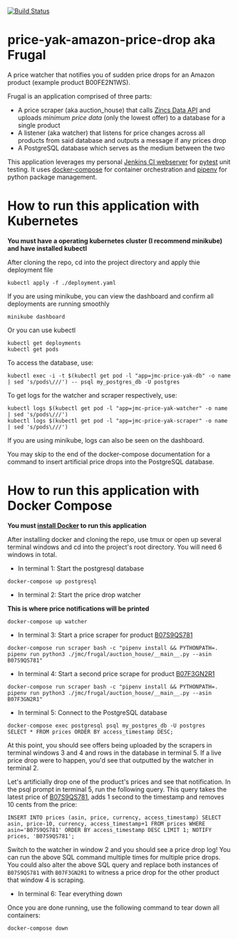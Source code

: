 [![Build Status](http://jenkins.jmorgancusick.com/buildStatus/icon?job=jmorgancusick%2Fprice-yak-amazon-price-drop%2Fmaster)](http://jenkins.jmorgancusick.com/job/jmorgancusick/job/price-yak-amazon-price-drop/job/master/)

# price-yak-amazon-price-drop aka Frugal
A price watcher that notifies you of sudden price drops for an Amazon product (example product B00FE2N1WS).

Frugal is an application comprised of three parts:

* A price scraper (aka auction_house) that calls [Zincs Data API](https://docs.zincapi.com/#product-offers) and uploads _minimum price data_ (only the lowest offer) to a database for a single product
* A listener (aka watcher) that listens for price changes across all products from said database and outputs a message if any prices drop
* A PostgreSQL database which serves as the medium between the two

This application leverages my personal [Jenkins CI webserver](http://jenkins.jmorgancusick.com) for [pytest](https://docs.pytest.org/en/latest/) unit testing. It uses [docker-compose](https://docs.docker.com/compose/) for container orchestration and [pipenv](https://docs.pipenv.org/en/latest/) for python package management.

# How to run this application with Kubernetes

**You must have a operating kubernetes cluster (I recommend minikube) and have installed kubectl**

After cloning the repo, cd into the project directory and apply thie deployment file

~~~
kubectl apply -f ./deployment.yaml
~~~

If you are using minikube, you can view the dashboard and confirm all deployments are running smoothly

~~~
minikube dashboard
~~~

Or you can use kubectl

~~~
kubectl get deployments
kubectl get pods
~~~

To access the database, use:

~~~
kubectl exec -i -t $(kubectl get pod -l "app=jmc-price-yak-db" -o name | sed 's/pods\///') -- psql my_postgres_db -U postgres
~~~

To get logs for the watcher and scraper respectively, use:

~~~
kubectl logs $(kubectl get pod -l "app=jmc-price-yak-watcher" -o name | sed 's/pods\///')
kubectl logs $(kubectl get pod -l "app=jmc-price-yak-scraper" -o name | sed 's/pods\///')
~~~

If you are using minikube, logs can also be seen on the dashboard.

You may skip to the end of the docker-compose documentation for a command to insert artificial price drops into the PostgreSQL database.

# How to run this application with Docker Compose

**You must [install Docker](https://docs.docker.com/install/) to run this application**

After installing docker and cloning the repo, use tmux or open up several terminal windows and cd into the project's root directory. You will need 6 windows in total.

* In terminal 1: Start the postgresql database

~~~
docker-compose up postgresql
~~~

* In terminal 2: Start the price drop watcher

**This is where price notifications will be printed**

~~~
docker-compose up watcher
~~~

* In terminal 3: Start a price scraper for product [B07S9QS781](https://www.amazon.com/-/dp/B07S9QS781)

~~~
docker-compose run scraper bash -c "pipenv install && PYTHONPATH=. pipenv run python3 ./jmc/frugal/auction_house/__main__.py --asin B07S9QS781"
~~~

* In terminal 4: Start a second price scrape for product [B07F3GN2R1](https://www.amazon.com/-/dp/B07F3GN2R1)

~~~
docker-compose run scraper bash -c "pipenv install && PYTHONPATH=. pipenv run python3 ./jmc/frugal/auction_house/__main__.py --asin B07F3GN2R1"
~~~

* In terminal 5: Connect to the PostgreSQL database

~~~
docker-compose exec postgresql psql my_postgres_db -U postgres
SELECT * FROM prices ORDER BY access_timestamp DESC;
~~~

At this point, you should see offers being uploaded by the scrapers in terminal windows 3 and 4 and rows in the database in terminal 5. If a live price drop were to happen, you'd see that outputted by the watcher in terminal 2. 

Let's artificially drop one of the product's prices and see that notification. In the psql prompt in terminal 5, run the following query. This query takes the latest price of [B07S9QS781](https://www.amazon.com/-/dp/B07S9QS781), adds 1 second to the timestamp and removes 10 cents from the price:

~~~
INSERT INTO prices (asin, price, currency, access_timestamp) SELECT asin, price-10, currency, access_timestamp+1 FROM prices WHERE asin='B07S9QS781' ORDER BY access_timestamp DESC LIMIT 1; NOTIFY prices, 'B07S9QS781';
~~~

Switch to the watcher in window 2 and you should see a price drop log! You can run the above SQL command multiple times for multiple price drops. You could also alter the above SQL query and replace both instances of ```B07S9QS781``` with ```B07F3GN2R1``` to witness a price drop for the other product that window 4 is scraping.

* In terminal 6: Tear everything down

Once you are done running, use the following command to tear down all containers:

~~~
docker-compose down
~~~
